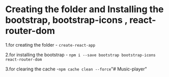 # Creating the folder and Installing the bootstrap, bootstrap-icons , react-router-dom

1.for creating the folder - `create-react-app`

2.for installing the bootstrap - `npm i --save bootstrap bootstrap-icons react-router-dom`

3.for clearing the cache -`npm cache clean --force`"# Music-player" 
